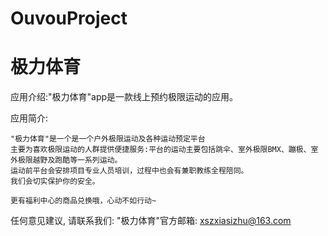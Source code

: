 # OuvouProject
# 极力体育

  应用介绍:"极力体育"app是一款线上预约极限运动的应用。

  应用简介:

    "极力体育"是一个是一个户外极限运动及各种运动预定平台
    主要为喜欢极限运动的人群提供便捷服务:平台的运动主要包括跳伞、室外极限BMX、蹦极、室外极限越野及跑酷等一系列运动。
    运动前平台会安排项目专业人员培训，过程中也会有兼职教练全程陪同。
    我们会切实保护你的安全。
    
    更有福利中心的商品兑换哦，心动不如行动~
       
  任何意见建议, 请联系我们: 
  "极力体育"官方邮箱: xszxiasizhu@163.com
